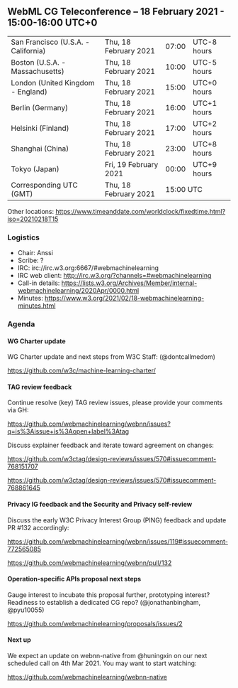 ## WebML CG Teleconference – 18 February 2021 - 15:00-16:00 UTC+0

<table>
<tr><td> San Francisco (U.S.A. - California) <td> Thu, 18 February 2021 <td> 07:00 <td> UTC-8 hours
<tr><td> Boston (U.S.A. - Massachusetts) <td> Thu, 18 February 2021 <td> 10:00 <td> UTC-5 hours
<tr><td> London (United Kingdom - England) <td> Thu, 18 February 2021 <td> 15:00 <td> UTC+0 hours
<tr><td> Berlin (Germany) <td> Thu, 18 February 2021 <td> 16:00 <td> UTC+1 hours
<tr><td> Helsinki (Finland) <td> Thu, 18 February 2021 <td> 17:00 <td> UTC+2 hours
<tr><td> Shanghai (China) <td> Thu, 18 February 2021 <td> 23:00 <td> UTC+8 hours
<tr><td> Tokyo (Japan) <td> Fri, 19 February 2021 <td> 00:00 <td> UTC+9 hours
<tr><td> Corresponding UTC (GMT) <td> Thu, 18 February 2021 <td colspan=2> 15:00 UTC
</table>

Other locations: https://www.timeanddate.com/worldclock/fixedtime.html?iso=20210218T15

### Logistics

* Chair: Anssi
* Scribe: ?
* IRC: irc://irc.w3.org:6667/#webmachinelearning
* IRC web client: http://irc.w3.org/?channels=#webmachinelearning
* Call-in details: https://lists.w3.org/Archives/Member/internal-webmachinelearning/2020Apr/0000.html
* Minutes: https://www.w3.org/2021/02/18-webmachinelearning-minutes.html

### Agenda

#### WG Charter update

WG Charter update and next steps from W3C Staff: (@dontcallmedom)

https://github.com/w3c/machine-learning-charter/

#### TAG review feedback

Continue resolve (key) TAG review issues, please provide your comments via GH:

https://github.com/webmachinelearning/webnn/issues?q=is%3Aissue+is%3Aopen+label%3Atag

Discuss explainer feedback and iterate toward agreement on changes:

https://github.com/w3ctag/design-reviews/issues/570#issuecomment-768151707

https://github.com/w3ctag/design-reviews/issues/570#issuecomment-768861645

#### Privacy IG feedback and the Security and Privacy self-review

Discuss the early W3C Privacy Interest Group (PING) feedback and update PR #132 accordingly:

https://github.com/webmachinelearning/webnn/issues/119#issuecomment-772565085

https://github.com/webmachinelearning/webnn/pull/132

#### Operation-specific APIs proposal next steps

Gauge interest to incubate this proposal further, prototyping interest? Readiness to establish a dedicated CG repo? (@jonathanbingham, @pyu10055)

https://github.com/webmachinelearning/proposals/issues/2

#### Next up

We expect an update on webnn-native from @huningxin on our next scheduled call on 4th Mar 2021. You may want to start watching:

https://github.com/webmachinelearning/webnn-native
